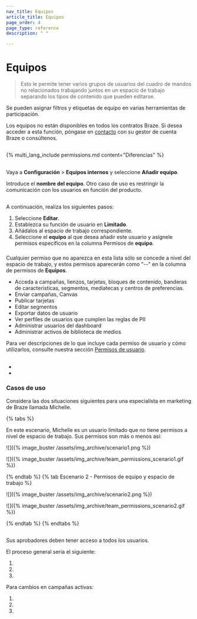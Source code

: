 ```yaml
---
nav_title: Equipos
article_title: Equipos
page_order: 4
page_type: reference
description: " "

---
```


# Equipos

>  Esto le permite tener varios grupos de usuarios del cuadro de mandos no relacionados trabajando juntos en un espacio de trabajo separando los tipos de contenido que pueden editarse.

 Se pueden asignar filtros y etiquetas de equipo en varias herramientas de participación.

Los equipos no están disponibles en todos los contratos Braze. Si desea acceder a esta función, póngase en [contacto](mailto:success@braze.com) con su gestor de cuenta Braze o consúltenos.

## 

{% multi_lang_include permissions.md content="Diferencias" %}

## 

Vaya a **Configuración** > **Equipos internos** y seleccione <i class="fas fa-plus"></i> **Añadir equipo**.



Introduce el **nombre del equipo**.   Otro caso de uso es restringir la comunicación con los usuarios en función del producto.

 

## 

 



A continuación, realiza los siguientes pasos:

1. Seleccione **Editar**.
2. Establezca su función de usuario en **Limitado**.
3. Añádalos al espacio de trabajo correspondiente. 
4. Seleccione el **equipo** al que desea añadir este usuario y asígnele permisos específicos en la columna Permisos de **equipo**.



### 

 Cualquier permiso que no aparezca en esta lista sólo se concede a nivel del espacio de trabajo, y estos permisos aparecerán como "--" en la columna de permisos de **Equipos**.

- Acceda a campañas, lienzos, tarjetas, bloques de contenido, banderas de características, segmentos, mediatecas y centros de preferencias.
- Enviar campañas, Canvas
- Publicar tarjetas
- Editar segmentos
- Exportar datos de usuario
- Ver perfiles de usuarios que cumplen las reglas de PII
- Administrar usuarios del dashboard
- Administrar activos de biblioteca de medios

Para ver descripciones de lo que incluye cada permiso de usuario y cómo utilizarlos, consulte nuestra sección [Permisos de usuario]({{site.baseurl}}/user_guide/administrative/manage_your_braze_users/user_permissions/#editing-user-permissions).

## 


 


- 
-   

### Casos de uso

Considera las dos situaciones siguientes para una especialista en marketing de Braze llamada Michelle.  

{% tabs %}


En este escenario, Michelle es un usuario limitado que no tiene permisos a nivel de espacio de trabajo. Sus permisos son más o menos así:

![]({% image_buster /assets/img_archive/scenario1.png %})

 

![]({% image_buster /assets/img_archive/team_permissions_scenario1.gif %})

{% endtab %}
{% tab Escenario 2 - Permisos de equipo y espacio de trabajo %}



![]({% image_buster /assets/img_archive/scenario2.png %})



![]({% image_buster /assets/img_archive/team_permissions_scenario2.gif %})



{% endtab %}
{% endtabs %}

## 



   Sus aprobadores deben tener acceso a todos los usuarios.

El proceso general sería el siguiente:

1. 
2. 
3.  

Para cambios en campañas activas:

1. 
2. 
3. 

## 



  





